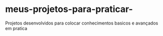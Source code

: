 # meus-projetos-para-praticar-
Projetos desenvolvidos para colocar conhecimentos basicos e avançados em pratica 
